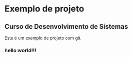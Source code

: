 # Exemplo de projeto

## Curso de Desenvolvimento de Sistemas

Este é um exemplo de projeto com git.

### hello world!!!
